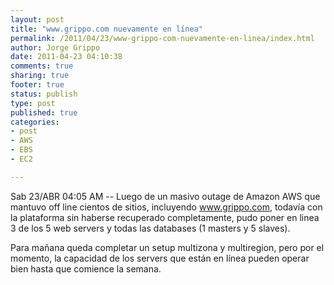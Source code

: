 ```yaml
--- 
layout: post
title: "www.grippo.com nuevamente en línea"
permalink: /2011/04/23/www-grippo-com-nuevamente-en-linea/index.html
author: Jorge Grippo
date: 2011-04-23 04:10:38
comments: true
sharing: true
footer: true
status: publish
type: post
published: true
categories: 
- post
- AWS
- EBS
- EC2

---
```

<!-- 192 -->
Sab 23/ABR 04:05 AM -- Luego de un masivo outage de Amazon AWS que mantuvo off line cientos de sitios, incluyendo www.grippo.com, todavía con la plataforma sin haberse recuperado completamente, pudo poner en linea 3 de los 5 web servers y todas las databases (1 masters y 5 slaves). 

Para mañana queda completar un setup multizona y multiregion, pero por el momento, la capacidad de los servers que están en línea pueden operar bien hasta que comience la semana.

